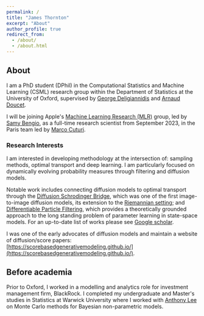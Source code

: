 ```yaml
---
permalink: /
title: "James Thornton"
excerpt: "About"
author_profile: true
redirect_from: 
  - /about/
  - /about.html
---
```



## About
I am a PhD student (DPhil) in the Computational Statistics and Machine Learning (CSML) research group within the Department of Statistics at the University of Oxford, supervised by [George Deligiannidis](https://www.stats.ox.ac.uk/~deligian/) and [Arnaud Doucet](https://www.stats.ox.ac.uk/~doucet/).

I will be joining Apple's [Machine Learning Research (MLR)](https://machinelearning.apple.com) group, led by [Samy Bengio](https://bengio.abracadoudou.com), as a full-time research scientist from September 2023, in the Paris team led by [Marco Cuturi](https://marcocuturi.net).

### Research Interests
I am interested in developing methodology at the intersection of: sampling methods, optimal transport and deep learning. I am particularly focused on dynamically evolving probability measures through filtering and diffusion models. 

Notable work includes connecting diffusion models to optimal transport through the [Diffusion Schrodinger Bridge](https://jtt94.github.io/papers/schrodinger_bridge), which was one of the first image-to-image diffusion models, its extension to the [Riemannian setting](https://arxiv.org/abs/2207.03024); and [Differentiable Particle Filtering](https://jtt94.github.io/papers/2020-differentiable-particle-filtering), which provides a theoretically grounded approach to the long standing problem of parameter learning in state-space models. For an up-to-date list of works please see [Google scholar](https://scholar.google.co.uk/citations?user=oFZHOwgAAAAJ&hl=en).

I was one of the early advocates of diffusion models and maintain a website of diffusion/score papers: [https://scorebasedgenerativemodeling.github.io/](https://scorebasedgenerativemodeling.github.io/).


## Before academia
Prior to Oxford, I worked in a modelling and analytics role for investment management firm, BlackRock. I completed my undergraduate and Master's studies in Statistics at Warwick University where I worked with [Anthony Lee](https://sites.google.com/view/anthonylee/supervision) on Monte Carlo methods for Bayesian non-parametric models.


